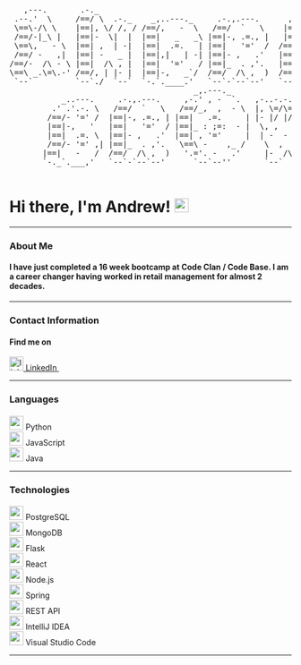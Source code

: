 
   
   
   
<pre> 

   ,---.       .-._                                           ,----.           ,-.-.         
 .--.'  \     /==/ \  .-._    _,..---._     .-.,.---.      ,-.--` , \ ,-..-.-./  \==\        
 \==\-/\ \    |==|, \/ /, / /==/,   -  \   /==/  `   \    |==|-  _.-` |, \=/\=|- |==|        
 /==/-|_\ |   |==|-  \|  |  |==|   _   _\ |==|-, .=., |   |==|   `.-. |- |/ |/ , /==/        
 \==\,   - \  |==| ,  | -|  |==|  .=.   | |==|   '='  /  /==/_ ,    /  \, ,     _|==|        
 /==/ -   ,|  |==| -   _ |  |==|,|   | -| |==|- ,   .'   |==|    .-'   | -  -  , |==|        
/==/-  /\ - \ |==|  /\ , |  |==|  '='   / |==|_  . ,'.   |==|_  ,`-._   \  ,  - /==/         
\==\ _.\=\.-' /==/, | |- |  |==|-,   _`/  /==/  /\ ,  )  /==/ ,     /   |-  /\ /==/          
 `--`         `--`./  `--`  `-.`.____.'   `--`-`--`--'   `--`-----``    `--`  `--`           
                                       _,.---._              ,-.-.   .-._                    
           _..---.     .-.,.---.     ,-.' , -  `.   ,-..-.-./  \==\ /==/ \  .-._             
         .' .'.-. \   /==/  `   \   /==/_,  ,  - \  |, \=/\=|- |==| |==|, \/ /, /            
        /==/- '=' /  |==|-, .=., | |==|   .=.     | |- |/ |/ , /==/ |==|-  \|  |             
        |==|-,   '   |==|   '='  / |==|_ : ;=:  - |  \, ,     _|==| |==| ,  | -|             
        |==|  .=. \  |==|- ,   .'  |==| , '='     |  | -  -  , |==| |==| -   _ |             
        /==/- '=' ,| |==|_  . ,'.   \==\ -    ,_ /    \  ,  - /==/  |==|  /\ , |             
       |==|   -   /  /==/  /\ ,  )   '.='. -   .'     |-  /\ /==/   /==/, | |- |             
       `-._`.___,'   `--`-`--`--'      `--`--''       `--`  `--`    `--`./  `--`                                            

</pre>  

# Hi there, I'm Andrew! <img src="https://raw.githubusercontent.com/Tarikul-Islam-Anik/Animated-Fluent-Emojis/master/Emojis/Hand%20gestures/Waving%20Hand.png" alt="Waving Hand" width="25" height="25" />


---

### About Me
#### I have just completed a 16 week bootcamp at Code Clan / Code Base. I am a career changer having worked in retail management for almost 2 decades.
---
### Contact Information
#### Find me on 
<a href="https://www.linkedin.com/in/andrew-brown-4113aa279" rel="nofollow noreferrer">
    <img src="https://i.stack.imgur.com/gVE0j.png" alt="linkedin" width="25" height="25"> LinkedIn
</a> &nbsp; 

---
### Languages
####

<img src="https://user-images.githubusercontent.com/25181517/183423507-c056a6f9-1ba8-4312-a350-19bcbc5a8697.png" width="25" height="25" /> Python
<br>
<img src="https://user-images.githubusercontent.com/25181517/117447155-6a868a00-af3d-11eb-9cfe-245df15c9f3f.png" width="25" height="25" /> JavaScript
<br>
<img src="https://user-images.githubusercontent.com/25181517/117201156-9a724800-adec-11eb-9a9d-3cd0f67da4bc.png" width="25" height="25" /> Java

---
### Technologies
####

<img src="https://user-images.githubusercontent.com/25181517/117208740-bfb78400-adf5-11eb-97bb-09072b6bedfc.png" width="25" height="25" /> PostgreSQL
<br>
<img src="https://user-images.githubusercontent.com/25181517/182884177-d48a8579-2cd0-447a-b9a6-ffc7cb02560e.png" width="25" height="25" /> MongoDB
<br>
<img src="https://user-images.githubusercontent.com/25181517/183423775-2276e25d-d43d-4e58-890b-edbc88e915f7.png" width="25" height="25" /> Flask
<br>
<img src="https://user-images.githubusercontent.com/25181517/183897015-94a058a6-b86e-4e42-a37f-bf92061753e5.png" width="25" height="25" /> React
<br>
<img src="https://user-images.githubusercontent.com/25181517/183568594-85e280a7-0d7e-4d1a-9028-c8c2209e073c.png" width="25" height="25" /> Node.js
<br>
<img src="https://user-images.githubusercontent.com/25181517/117201470-f6d56780-adec-11eb-8f7c-e70e376cfd07.png" width="25" height="25" /> Spring
<br>
<img src="https://user-images.githubusercontent.com/25181517/192107858-fe19f043-c502-4009-8c47-476fc89718ad.png" width="25" height="25" /> REST API
<br>
<img src="https://user-images.githubusercontent.com/25181517/192108890-200809d1-439c-4e23-90d3-b090cf9a4eea.png" width="25" height="25" /> IntelliJ IDEA
<br>
<img src="https://user-images.githubusercontent.com/25181517/192108891-d86b6220-e232-423a-bf5f-90903e6887c3.png" width="25" height="25" /> Visual Studio Code
<br>


---



